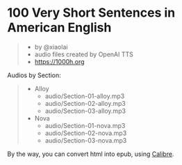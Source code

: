 # 100 Very Short Sentences in American English

> * by @xiaolai
> * audio files created by OpenAI TTS
> * https://1000h.org

Audios by Section:

> * Alloy
>   * audio/Section-01-alloy.mp3
>   * audio/Section-02-alloy.mp3
>   * audio/Section-03-alloy.mp3
> * Nova
>   * audio/Section-01-nova.mp3
>   * audio/Section-02-nova.mp3
>   * audio/Section-03-nova.mp3

By the way, you can convert html into epub, using [Calibre](https://calibre-ebook.com/).
